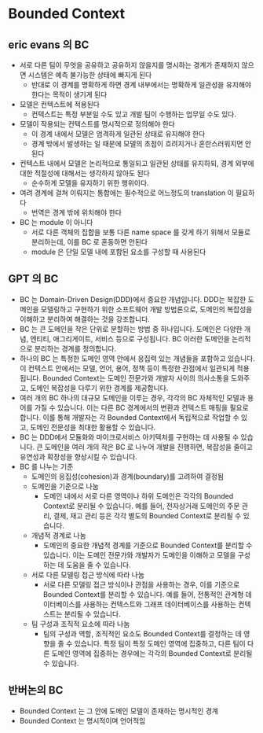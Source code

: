 # Bounded Context

## eric evans 의 BC

- 서로 다른 팀이 무엇을 공유하고 공유하지 않을지를 명시하는 경계가 존재하지 않으면 시스템은 예측 불가능한 상태에 빠지게 된다
  - 반대로 이 경계를 명확하게 하면 경계 내부에서는 명확하게 일관성을 유지해야 한다는 목적이 생기게 된다
- 모델은 컨텍스트에 적용된다
  - 컨텍스트는 특정 부분일 수도 있고 개발 팀이 수행하는 업무일 수도 있다.
- 모델이 작용되는 컨텍스트를 명시적으로 정의해야 한다
  - 이 경계 내에서 모델은 엄격하게 일관된 상태로 유지해야 한다
  - 경계 밖에서 발생하는 일 때문에 모델의 초점이 흐려지거나 혼란스러워지면 안된다
- 컨텍스트 내에서 모델은 논리적으로 통일되고 일관된 상태를 유지하되, 경계 외부에 대한 적절성에 대해서는 생각하지 않아도 된다
  - 순수하게 모델을 유지하기 위한 행위이다.
- 여려 경계에 걸쳐 이뤄지는 통합에는 필수적으로 어느정도의 translation 이 필요하다
  - 번역은 경계 밖에 위치해야 한다
- BC 는 module 이 아니다
  - 서로 다른 객체의 집합을 보통 다른 name space 를 갖게 하기 위해서 모듈로 분리하는데, 이를 BC 로 혼동하면 안된다
  - module 은 단일 모델 내에 포함된 요소를 구성할 때 사용된다

## GPT 의 BC

- BC 는 Domain-Driven Design(DDD)에서 중요한 개념입니다. DDD는 복잡한 도메인을 모델링하고 구현하기 위한 소프트웨어 개발 방법론으로, 도메인의 복잡성을 이해하고 분리하여 해결하는 것을 강조합니다.
- BC 는 큰 도메인을 작은 단위로 분할하는 방법 중 하나입니다. 도메인은 다양한 개념, 엔티티, 애그리게이트, 서비스 등으로 구성됩니다. BC 이러한 도메인을 논리적으로 분리하는 경계를 정의합니다.
- 하나의 BC 는 특정한 도메인 영역 안에서 응집력 있는 개념들을 포함하고 있습니다. 이 컨텍스트 안에서는 모델, 언어, 용어, 정책 등이 특정한 관점에서 일관되게 적용됩니다. Bounded Context는 도메인 전문가와 개발자 사이의 의사소통을 도와주고, 도메인 복잡성을 다루기 위한 경계를 제공합니다.
- 여러 개의 BC 하나의 대규모 도메인을 이루는 경우, 각각의 BC 자체적인 모델과 용어를 가질 수 있습니다. 이는 다른 BC 경계에서의 변환과 컨텍스트 매핑을 필요로 합니다. 이를 통해 개발자는 각 Bounded Context에서 독립적으로 작업할 수 있고, 도메인 전문성을 최대한 활용할 수 있습니다.
- BC 는 DDD에서 모듈화와 마이크로서비스 아키텍처를 구현하는 데 사용될 수 있습니다. 큰 도메인을 여러 개의 작은 BC 로 나누어 개발을 진행하면, 복잡성을 줄이고 유연성과 확장성을 향상시킬 수 있습니다.
- BC 를 나누는 기준
  - 도메인의 응집성(cohesion)과 경계(boundary)를 고려하여 결정됨
  - 도메인을 기준으로 나눔
    - 도메인 내에서 서로 다른 영역이나 하위 도메인은 각각의 Bounded Context로 분리될 수 있습니다. 예를 들어, 전자상거래 도메인의 주문 관리, 결제, 재고 관리 등은 각각 별도의 Bounded Context로 분리될 수 있습니다.
  - 개념적 경계로 나눔
    - 도메인의 중요한 개념적 경계를 기준으로 Bounded Context를 분리할 수 있습니다. 이는 도메인 전문가와 개발자가 도메인을 이해하고 모델을 구성하는 데 도움을 줄 수 있습니다.
  - 서로 다른 모델링 접근 방식에 따라 나눔
    - 서로 다른 모델링 접근 방식이나 관점을 사용하는 경우, 이를 기준으로 Bounded Context를 분리할 수 있습니다. 예를 들어, 전통적인 관계형 데이터베이스를 사용하는 컨텍스트와 그래프 데이터베이스를 사용하는 컨텍스트는 분리될 수 있습니다.
  - 팀 구성과 조직적 요소에 따라 나눔
    - 팀의 구성과 역할, 조직적인 요소도 Bounded Context를 결정하는 데 영향을 줄 수 있습니다. 특정 팀이 특정 도메인 영역에 집중하고, 다른 팀이 다른 도메인 영역에 집중하는 경우에는 각각의 Bounded Context로 분리될 수 있습니다.

## 반버논의 BC

- Bounded Context 는 그 안에 도메인 모델이 존재하는 명시적인 경계
- Bounded Context 는 명시적이며 언어적임
